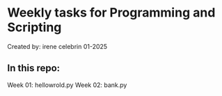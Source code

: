 # Weekly tasks for Programming and Scripting 

Created by: irene celebrin
01-2025

## In this repo: 

Week 01: hellowrold.py
Week 02: bank.py